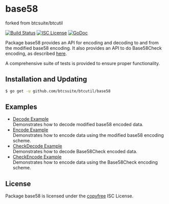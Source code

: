 base58
==========

forked from btcsuite/btcutil

[![Build Status](http://img.shields.io/travis/btcsuite/btcutil.svg)](https://travis-ci.org/btcsuite/btcutil)
[![ISC License](http://img.shields.io/badge/license-ISC-blue.svg)](http://copyfree.org)
[![GoDoc](https://img.shields.io/badge/godoc-reference-blue.svg)](http://godoc.org/github.com/btcsuite/btcutil/base58)

Package base58 provides an API for encoding and decoding to and from the
modified base58 encoding.  It also provides an API to do Base58Check encoding,
as described [here](https://en.bitcoin.it/wiki/Base58Check_encoding).

A comprehensive suite of tests is provided to ensure proper functionality.

## Installation and Updating

```bash
$ go get -u github.com/btcsuite/btcutil/base58
```

## Examples

* [Decode Example](http://godoc.org/github.com/btcsuite/btcutil/base58#example-Decode)  
  Demonstrates how to decode modified base58 encoded data.
* [Encode Example](http://godoc.org/github.com/btcsuite/btcutil/base58#example-Encode)  
  Demonstrates how to encode data using the modified base58 encoding scheme.
* [CheckDecode Example](http://godoc.org/github.com/btcsuite/btcutil/base58#example-CheckDecode)  
  Demonstrates how to decode Base58Check encoded data.
* [CheckEncode Example](http://godoc.org/github.com/btcsuite/btcutil/base58#example-CheckEncode)  
  Demonstrates how to encode data using the Base58Check encoding scheme.

## License

Package base58 is licensed under the [copyfree](http://copyfree.org) ISC
License.
